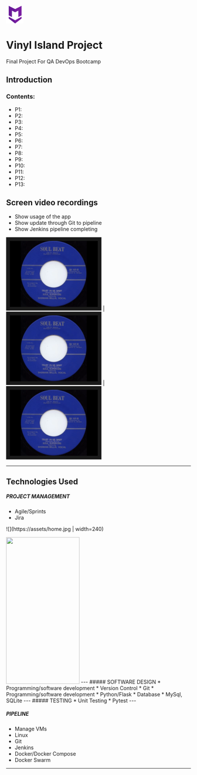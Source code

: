 ![alt text](https://github.com/adam-p/markdown-here/raw/master/src/common/images/icon48.png "Logo Title Text 1")

# Vinyl Island Project
Final Project For QA DevOps Bootcamp

##  Introduction



### Contents:

* P1:
* P2:
* P3:
* P4:
* P5:
* P6:
* P7:
* P8:
* P9:
* P10:
* P11:
* P12:
* P13:



## Screen video recordings
* Show usage of the app
* Show update through Git to pipeline
* Show Jenkins pipeline completing

<a href="https://youtu.be/kpKs8LWH-n0/watch?feature=player_embedded&v=kpKs8LWH
" target="_blank"><img src="assets/vid1.png" 
alt="Screen recording CRUD functionality" width="240" height="180" border="10" /></a> | <a href="https://youtu.be/kpKs8LWH-n0/watch?feature=player_embedded&v=kpKs8LWH
" target="_blank"><img src="assets/vid1.png" 
alt="Screen recording CRUD functionality" width="240" height="180" border="10" /></a> | <a href="https://youtu.be/kpKs8LWH-n0/watch?feature=player_embedded&v=kpKs8LWH
" target="_blank"><img src="assets/vid1.png" 
alt="Screen recording CRUD functionality" width="240" height="180" border="10" /></a>

-----

## Technologies Used

##### PROJECT MANAGEMENT
* Agile/Sprints
* Jira

![](https://assets/home.jpg | width=240)

<img src="https://camo.githubusercontent.com/..." data-canonical-src="https://gyazo.com/eb5c5741b6a9a16c692170a41a49c858.png" width="200" height="400" />
---
##### SOFTWARE DESIGN
* Programming/software development
* Version Control
* Git
* Programming/software development
* Python/Flask
* Database
* MySql, SQLite
---
##### TESTING
* Unit Testing
* Pytest
---

##### PIPELINE
* Manage VMs
* Linux
* Git
* Jenkins
* Docker/Docker Compose
* Docker Swarm
---

